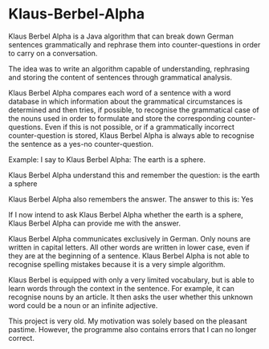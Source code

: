 # Klaus-Berbel-Alpha
Klaus Berbel Alpha is a Java algorithm that can break down German sentences grammatically and rephrase them into counter-questions in order to carry on a conversation.

The idea was to write an algorithm capable of understanding, rephrasing and storing the content of sentences through grammatical analysis. 

Klaus Berbel Alpha compares each word of a sentence with a word database in which information about the grammatical circumstances is determined and then tries, if possible, to recognise the grammatical case of the nouns used in order to formulate and store the corresponding counter-questions. Even if this is not possible, or if a grammatically incorrect counter-question is stored, Klaus Berbel Alpha is always able to recognise the sentence as a yes-no counter-question.

Example:
I say to Klaus Berbel Alpha:
The earth is a sphere.

Klaus Berbel Alpha understand this and remember the question:
is the earth a sphere

Klaus Berbel Alpha also remembers the answer. The answer to this is: Yes

If I now intend to ask Klaus Berbel Alpha whether the earth is a sphere, Klaus Berbel Alpha can provide me with the answer.

Klaus Berbel Alpha communicates exclusively in German. Only nouns are written in capital letters. All other words are written in lower case, even if they are at the beginning of a sentence. Klaus Berbel Alpha is not able to recognise spelling mistakes because it is a very simple algorithm.

Klaus Berbel is equipped with only a very limited vocabulary, but is able to learn words through the context in the sentence. For example, it can recognise nouns by an article. It then asks the user whether this unknown word could be a noun or an infinite adjective.

This project is very old. My motivation was solely based on the pleasant pastime. However, the programme also contains errors that I can no longer correct.
